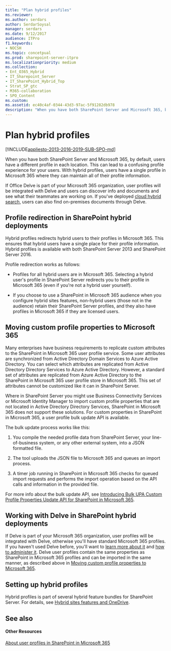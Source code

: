 ```yaml
---
title: "Plan hybrid profiles"
ms.reviewer: 
ms.author: serdars
author: SerdarSoysal
manager: serdars
ms.date: 9/12/2017
audience: ITPro
f1.keywords:
- NOCSH
ms.topic: concetpual
ms.prod: sharepoint-server-itpro
ms.localizationpriority: medium
ms.collection:
- Ent_O365_Hybrid
- IT_Sharepoint_Server
- IT_SharePoint_Hybrid_Top
- Strat_SP_gtc
- M365-collaboration
- SPO_Content
ms.custom: 
ms.assetid: ec40c4af-0344-43d3-97ac-5f91282db978
description: "When you have both SharePoint Server and Microsoft 365, by default, users have a different profile in each location. This can lead to a confusing profile experience for your users. With hybrid profiles, users have a single profile in Microsoft 365 where they can maintain all of their profile information."
---
```


# Plan hybrid profiles

[!INCLUDE[appliesto-2013-2016-2019-SUB-SPO-md](../includes/appliesto-2013-2016-2019-SUB-SPO-md.md)]

When you have both SharePoint Server and Microsoft 365, by default, users have a different profile in each location. This can lead to a confusing profile experience for your users. With hybrid profiles, users have a single profile in Microsoft 365 where they can maintain all of their profile information.
  
If Office Delve is part of your Microsoft 365 organization, user profiles will be integrated with Delve and users can discover info and documents and see what their teammates are working on. If you've deployed [cloud hybrid search](./plan-cloud-hybrid-search-for-sharepoint.md), users can also find on-premises documents through Delve.
  
## Profile redirection in SharePoint hybrid deployments

Hybrid profiles redirects hybrid users to their profiles in Microsoft 365. This ensures that hybrid users have a single place for their profile information. Hybrid profiles is available with both SharePoint Server 2013 and SharePoint Server 2016.
  
Profile redirection works as follows:
  
- Profiles for all hybrid users are in Microsoft 365. Selecting a hybrid user's profile in SharePoint Server redirects you to their profile in Microsoft 365 (even if you're not a hybrid user yourself).
    
- If you choose to use a SharePoint in Microsoft 365 audience when you configure hybrid sites features, non-hybrid users (those not in the audience) retain their SharePoint Server profiles, and they also have profiles in Microsoft 365 if they are licensed users.
    
## Moving custom profile properties to Microsoft 365
<a name="MovingProfileData"> </a>

Many enterprises have business requirements to replicate custom attributes to the SharePoint in Microsoft 365 user profile service. Some user attributes are synchronized from Active Directory Domain Services to Azure Active Directory. You can select which attributes are replicated from Active Directory Directory Services to Azure Active Directory. However, a standard set of attributes are replicated from Azure Active Directory to the SharePoint in Microsoft 365 user profile store in Microsoft 365. This set of attributes cannot be customized like it can in SharePoint Server.
  
Where in SharePoint Server you might use Business Connectivity Services or Microsoft Identity Manager to import custom profile properties that are not located in Active Directory Directory Services, SharePoint in Microsoft 365 does not support these solutions. For custom properties in SharePoint in Microsoft 365, a user profile bulk update API is available.
  
The bulk update process works like this:
  
1. You compile the needed profile data from SharePoint Server, your line-of-business system, or any other external system, into a JSON formatted file. 
    
2. The tool uploads the JSON file to Microsoft 365 and queues an import process.
    
3. A timer job running in SharePoint in Microsoft 365 checks for queued import requests and performs the import operation based on the API calls and information in the provided file.
    
For more info about the bulk update API, see [Introducing Bulk UPA Custom Profile Properties Update API for SharePoint in Microsoft 365](https://go.microsoft.com/fwlink/p/?LinkId=786318).
  
## Working with Delve in SharePoint hybrid deployments
<a name="MovingProfileData"> </a>

If Delve is part of your Microsoft 365 organization, user profiles will be integrated with Delve, otherwise you'll have standard Microsoft 365 profiles. If you haven't used Delve before, you'll want to [learn more about it](https://support.office.com/article/1315665a-c6af-4409-a28d-49f8916878ca) and [how to administer it](../../SharePointOnline/delve-for-office-365-admins.md). Delve user profiles contain the same properties as SharePoint in Microsoft 365 profiles and can be imported in the same manner, as described above in [Moving custom profile properties to Microsoft 365](plan-hybrid-profiles.md#MovingProfileData).
  
## Setting up hybrid profiles
<a name="MovingProfileData"> </a>

Hybrid profiles is part of several hybrid feature bundles for SharePoint Server. For details, see [Hybrid sites features and OneDrive](sharepoint-hybrid-sites-and-search.md#SitesFeatures).
  
## See also
<a name="MovingProfileData"> </a>

#### Other Resources

[About user profiles in SharePoint in Microsoft 365](../../SharePointOnline/manage-user-profiles.md)